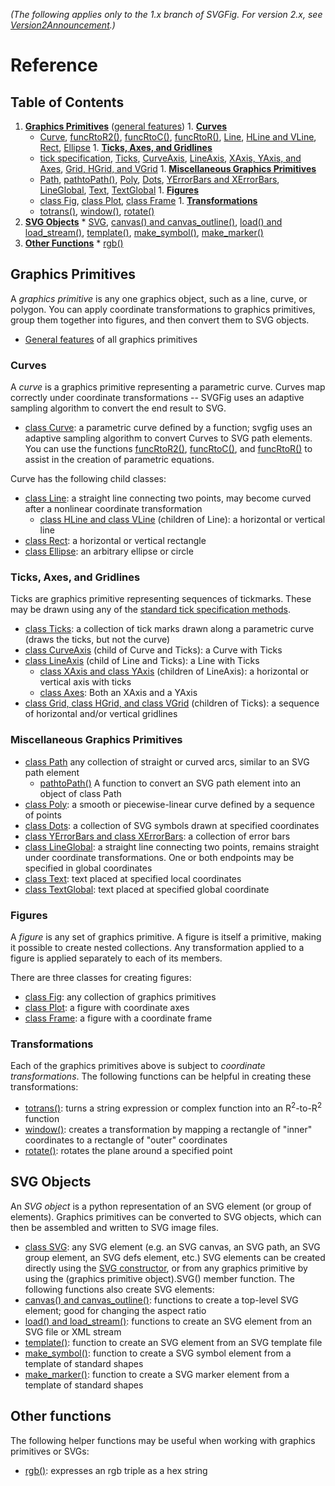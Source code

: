 _(The following applies only to the 1.x branch of SVGFig.  For version 2.x, see [Version2Announcement](Version2Announcement.md).)_

# Reference #

## Table of Contents ##
  1. **[Graphics Primitives](#Graphics_Primitives.md)** ([general features](GeneralPrimitive.md))
    1. **[Curves](#Curves.md)**
      * [Curve](ClassCurve.md), [funcRtoR2()](DefFuncRtoR2.md), [funcRtoC()](DefFuncRtoC.md), [funcRtoR()](DefFuncRtoR.md), [Line](ClassLine.md), [HLine and VLine](ClassVLine.md), [Rect](ClassRect.md), [Ellipse](ClassEllipse.md)
    1. **[Ticks, Axes, and Gridlines](http://code.google.com/p/svgfig/wiki/CodeReference#Ticks%2C_Axes%2C_and_Gridlines)**
      * [tick specification](TickSpecification.md), [Ticks](ClassTicks.md), [CurveAxis](ClassCurveAxis.md), [LineAxis](ClassLineAxis.md), [XAxis, YAxis, and Axes](ClassAxes.md), [Grid, HGrid, and VGrid](ClassGrid.md)
    1. **[Miscellaneous Graphics Primitives](#Miscellaneous_Graphics_Primitives.md)**
      * [Path](ClassPath.md), [pathtoPath()](DefPathtoPath.md), [Poly](ClassPoly.md), [Dots](ClassDots.md), [YErrorBars and XErrorBars](ClassYErrorBars.md), [LineGlobal](ClassLine.md), [Text](ClassText.md), [TextGlobal](ClassTextGlobal.md)
    1. **[Figures](#Figures.md)**
      * [class Fig](ClassFig.md), [class Plot](ClassPlot.md), [class Frame](ClassFrame.md)
    1. **[Transformations](#Transformations.md)**
      * [totrans()](DefTotrans.md), [window()](DefWindow.md), [rotate()](DefRotate.md)
  1. **[SVG Objects](#SVG_Objects.md)**
    * [SVG](ClassSVG.md), [canvas() and canvas\_outline()](DefCanvas.md), [load() and load\_stream()](Defload.md), [template()](DefTemplate.md), [make\_symbol()](DefMake_symbol.md), [make\_marker()](DefMake_marker.md)
  1. **[Other Functions](#Other_Functions.md)**
    * [rgb()](DefRgb.md)


## Graphics Primitives ##
A _graphics primitive_ is any one graphics object, such as a line, curve, or polygon.  You can apply coordinate transformations to graphics primitives, group them together into figures, and then convert them to SVG objects.
  * [General features](GeneralPrimitive.md) of all graphics primitives

### Curves ###
A _curve_ is a graphics primitive representing a parametric curve.  Curves map correctly under coordinate transformations -- SVGFig uses an adaptive sampling algorithm to convert the end result to SVG.
  * [class Curve](ClassCurve.md): a parametric curve defined by a function; svgfig uses an adaptive sampling algorithm to convert Curves to SVG path elements.
You can use the functions [funcRtoR2()](DefFuncRtoR2.md), [funcRtoC()](DefFuncRtoC.md), and [funcRtoR()](DefFuncRtoR.md) to assist in the creation of parametric equations.

Curve has the following child classes:
  * [class Line](ClassLine.md): a straight line connecting two points, may become curved after a nonlinear coordinate transformation
    * [class HLine and class VLine](ClassVLine.md) (children of Line): a horizontal or vertical line
  * [class Rect](ClassRect.md): a horizontal or vertical rectangle
  * [class Ellipse](ClassEllipse.md): an arbitrary ellipse or circle

### Ticks, Axes, and Gridlines ###
Ticks are graphics primitive representing sequences of tickmarks.  These may be drawn using any of the [standard tick specification methods](TickSpecification.md).
  * [class Ticks](ClassTicks.md): a collection of tick marks drawn along a parametric curve (draws the ticks, but not the curve)
  * [class CurveAxis](ClassCurveAxis.md) (child of Curve and Ticks): a Curve with Ticks
  * [class LineAxis](ClassLineAxis.md) (child of Line and Ticks): a Line with Ticks
    * [class XAxis and class YAxis](ClassAxes.md) (children of LineAxis): a horizontal or vertical axis with ticks
    * [class Axes](ClassAxes.md): Both an XAxis and a YAxis
  * [class Grid, class HGrid, and class VGrid](ClassGrid.md) (children of Ticks): a sequence of horizontal and/or vertical gridlines

### Miscellaneous Graphics Primitives ###
  * [class Path](ClassPath.md) any collection of straight or curved arcs, similar to an SVG path element
    * [pathtoPath()](DefPathtoPath.md) A function to convert an SVG path element into an object of class Path
  * [class Poly](ClassPoly.md): a smooth or piecewise-linear curve defined by a sequence of points
  * [class Dots](ClassDots.md): a collection of SVG symbols drawn at specified coordinates
  * [class YErrorBars and class XErrorBars](ClassYErrorBars.md): a collection of error bars
  * [class LineGlobal](ClassLine.md): a straight line connecting two points, remains straight under coordinate transformations.  One or both endpoints may be specified in global coordinates
  * [class Text](ClassText.md): text placed at specified local coordinates
  * [class TextGlobal](ClassTextGlobal.md): text placed at specified global coordinate

### Figures ###
A _figure_ is any set of graphics primitive.  A figure is itself a primitive, making it possible to create nested collections.  Any transformation applied to a figure is applied separately to each of its members.

There are three classes for creating figures:
  * [class Fig](ClassFig.md): any collection of graphics primitives
  * [class Plot](ClassPlot.md): a figure with coordinate axes
  * [class Frame](ClassFrame.md): a figure with a coordinate frame

### Transformations ###
Each of the graphics primitives above is subject to _coordinate transformations_.  The following functions can be helpful in creating these transformations:
  * [totrans()](DefTotrans.md): turns a string expression or complex function into an R<sup>2</sup>-to-R<sup>2</sup> function
  * [window()](DefWindow.md): creates a transformation by mapping a rectangle of "inner" coordinates to a rectangle of "outer" coordinates
  * [rotate()](DefRotate.md): rotates the plane around a specified point

## SVG Objects ##
An _SVG object_ is a python representation of an SVG element (or group of elements).  Graphics primitives can be converted to SVG objects, which can then be assembled and written to SVG image files.
  * [class SVG](ClassSVG.md): any SVG element (e.g. an SVG canvas, an SVG path, an SVG group element, an SVG defs element, etc.)
SVG elements can be created directly using the [SVG constructor](ClassSVG.md), or from any graphics primitive by using the (graphics primitive object).SVG() member function.  The following functions also create SVG elements:
  * [canvas() and canvas\_outline()](DefCanvas.md): functions to create a top-level SVG element; good for changing the aspect ratio
  * [load() and load\_stream()](Defload.md): functions to create an SVG element from an SVG file or XML stream
  * [template()](DefTemplate.md): function to create an SVG element from an SVG template file
  * [make\_symbol()](DefMake_symbol.md): function to create a SVG symbol element from a template of standard shapes
  * [make\_marker()](DefMake_marker.md): function to create a SVG marker element from a template of standard shapes

## Other functions ##
The following helper functions may be useful when working with graphics primitives or SVGs:
  * [rgb()](DefRgb.md): expresses an rgb triple as a hex string